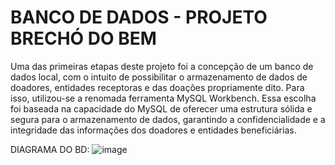 # BANCO DE DADOS - PROJETO BRECHÓ DO BEM

Uma das primeiras etapas deste projeto foi a concepção de um banco de dados local, com o intuito de possibilitar o armazenamento de dados de doadores, entidades receptoras e das doações propriamente dito. Para isso, utilizou-se a renomada ferramenta MySQL Workbench. Essa escolha foi baseada na capacidade do MySQL de oferecer uma estrutura sólida e segura para o armazenamento de dados, garantindo a confidencialidade e a integridade das informações dos doadores e entidades beneficiárias.

DIAGRAMA DO BD: ![image](https://github.com/Relias73/db_Bemcho/assets/105240567/6dcaa904-b68f-4e05-8aac-7c34139c869a)
